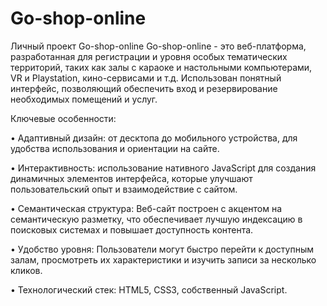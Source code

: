 # Go-shop-online

Личный проект Go-shop-online
Go-shop-online - это веб-платформа, разработанная для регистрации и уровня особых тематических территорий, таких как залы с караоке и настольными компьютерами, VR и Playstation, кино-сервисами и т.д. Использован понятный интерфейс, позволяющий обеспечить вход и резервирование необходимых помещений и услуг.

Ключевые особенности:

• Адаптивный дизайн: от десктопа до мобильного устройства, для удобства использования и ориентации на сайте.

• Интерактивность: использование нативного JavaScript для создания динамичных элементов интерфейса, которые улучшают пользовательский опыт и взаимодействие с сайтом.

• Семантическая структура: Веб-сайт построен с акцентом на семантическую разметку, что обеспечивает лучшую индексацию в поисковых системах и повышает доступность контента.

• Удобство уровня: Пользователи могут быстро перейти к доступным залам, просмотреть их характеристики и изучить записи за несколько кликов.

• Технологический стек: HTML5, CSS3, собственный JavaScript.
